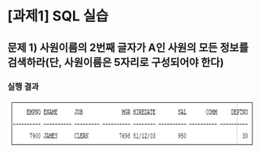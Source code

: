 # [과제1] SQL 실습

## 문제 1) 사원이름의 2번째 글자가 A인 사원의 모든 정보를 검색하라(단, 사원이름은 5자리로 구성되어야 한다)
### 실행 결과
![Captum](./img/hw1_1.png)
